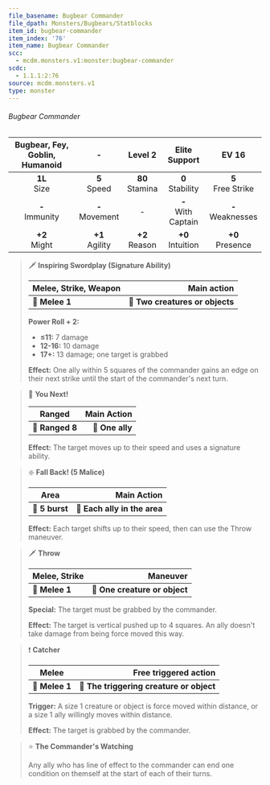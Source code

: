 ```yaml
---
file_basename: Bugbear Commander
file_dpath: Monsters/Bugbears/Statblocks
item_id: bugbear-commander
item_index: '76'
item_name: Bugbear Commander
scc:
  - mcdm.monsters.v1:monster:bugbear-commander
scdc:
  - 1.1.1:2:76
source: mcdm.monsters.v1
type: monster
---
```


###### Bugbear Commander

| Bugbear, Fey, Goblin, Humanoid |          -          |       Level 2       |      Elite Support      |         EV 16          |
| :----------------------------: | :-----------------: | :-----------------: | :---------------------: | :--------------------: |
|        **1L**<br/> Size        |  **5**<br/> Speed   | **80**<br/> Stamina |  **0**<br/> Stability   | **5**<br/> Free Strike |
|      **-**<br/> Immunity       | **-**<br/> Movement |          -          | **-**<br/> With Captain | **-**<br/> Weaknesses  |
|       **+2**<br/> Might        | **+1**<br/> Agility | **+2**<br/> Reason  |  **+0**<br/> Intuition  |  **+0**<br/> Presence  |

<!-- -->
> 🗡 **Inspiring Swordplay (Signature Ability)**
>
> | **Melee, Strike, Weapon** |                 **Main action** |
> | ------------------------- | ------------------------------: |
> | **📏 Melee 1**            | **🎯 Two creatures or objects** |
>
> **Power Roll + 2:**
>
> - **≤11:** 7 damage
> - **12-16:** 10 damage
> - **17+:** 13 damage; one target is grabbed
>
> **Effect:** One ally within 5 squares of the commander gains an edge on their next strike until the start of the commander's next turn.

<!-- -->
> 🏹 **You Next!**
>
> | **Ranged**      | **Main Action** |
> | --------------- | --------------: |
> | **📏 Ranged 8** | **🎯 One ally** |
>
> **Effect:** The target moves up to their speed and uses a signature ability.

<!-- -->
> ❇️ **Fall Back! (5 Malice)**
>
> | **Area**       |              **Main Action** |
> | -------------- | ---------------------------: |
> | **📏 5 burst** | **🎯 Each ally in the area** |
>
> **Effect:** Each target shifts up to their speed, then can use the Throw maneuver.

<!-- -->
> 🗡 **Throw**
>
> | **Melee, Strike** |                  **Maneuver** |
> | ----------------- | ----------------------------: |
> | **📏 Melee 1**    | **🎯 One creature or object** |
>
> **Special:** The target must be grabbed by the commander.
>
> **Effect:** The target is vertical pushed up to 4 squares. An ally doesn't take damage from being force moved this way.

<!-- -->
> ❗️ **Catcher**
>
> | **Melee**      |                **Free triggered action** |
> | -------------- | ---------------------------------------: |
> | **📏 Melee 1** | **🎯 The triggering creature or object** |
>
> **Trigger:** A size 1 creature or object is force moved within distance, or a size 1 ally willingly moves within distance.
>
> **Effect:** The target is grabbed by the commander.

<!-- -->
> ⭐️ **The Commander's Watching**
>
> Any ally who has line of effect to the commander can end one condition on themself at the start of each of their turns.
